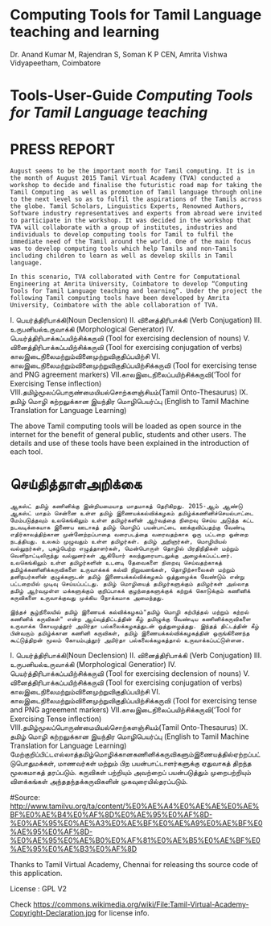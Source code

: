 # Computing Tools for Tamil Language teaching and learning

Dr. Anand Kumar M, Rajendran S, Soman K P
CEN, Amrita Vishwa Vidyapeetham, Coimbatore

# Tools-User-Guide _Computing Tools for Tamil Language teaching_

# PRESS REPORT
	August seems to be the important month for Tamil computing. It is in the month of August 2015 Tamil Virtual Academy (TVA) conducted a workshop to decide and finalise the futuristic road map for taking the Tamil Computing  as well as promotion of Tamil language through online to the next level so as to fulfil the aspirations of the Tamils across the globe. Tamil Scholars, Linguistics Experts, Renowned Authors, Software industry representatives and experts from abroad were invited to participate in the workshop. It was decided in the workshop that TVA will collaborate with a group of institutes, industries and individuals to develop computing tools for Tamil to fulfil the immediate need of the Tamil around the world. One of the main focus was to develop computing tools which help Tamils and non-Tamils including children to learn as well as develop skills in Tamil language. 

	In this scenario, TVA collaborated with Centre for Computational Engineering at Amrita University, Coimbatore to develop “Computing Tools for Tamil Language teaching and learning”. Under the project the following Tamil computing tools have been developed by Amrita University, Coimbatore with the able collaboration of TVA.

I. பெயர்த்திரிபாக்கி(Noun Declension)
II. வினைத்திரிபாக்கி (Verb Conjugation)
III. உருபனியல்உருவாக்கி (Morphological Generator)
IV. பெயர்த்திரிபாக்கப்பயிற்சிக்கருவி (Tool for exercising declension of nouns)
V. வினைத்திரிபாக்கப்பயிற்சிக்கருவி (Tool for exercising conjugation of verbs)
காலஇடைநிலைமற்றும்வினைமுற்றுவிகுதிப்பயிற்சி
VI. காலஇடைநிலைமற்றும்வினைமுற்றுவிகுதிப்பயிற்சிக்கருவி  (Tool for exercising tense and  PNG agreement markers)
VII.காலஇடைநிலைப்பயிற்சிக்கருவி(‘Tool for Exercising Tense inflection)
VIII.தமிழ்மூலப்பொருண்மையியல்சொற்களஞ்சியம்(Tamil Onto-Thesaurus)
IX.  தமிழ் மொழி கற்றலுக்கான இயந்திர மொழிபெயர்ப்பு (English to Tamil Machine Translation for Language Learning)

The above Tamil computing tools will be loaded as open source in the internet for the benefit of general public, students and other users. The details and use of these tools have been explained in the introduction of each tool.


# செய்தித்தாள்அறிக்கை

	ஆகஸ்ட் தமிழ் கணினிக்கு இன்றியமையாத மாதமாகத் தெரிகிறது. 2015-ஆம் ஆண்டு ஆகஸ்ட் மாதம் சென்னை உள்ள தமிழ் இணையக்கல்விக்கழகம் தமிழ்க்கணினிச்செயல்பாட்டை மேம்படுத்தவும் உலகெங்கிலும் உள்ள தமிழர்களின் ஆர்வத்தை நிறைவு செய்ய அடுத்த கட்ட நடவடிக்கையாக இணைய ஊடாகத் தமிழ் மொழிப் பயன்பாட்டை ஊக்குவிப்பதற்கு வேண்டி எதிர்காலத்திற்கான முன்னேற்றப்பாதை வரைபடத்தை வரைவதற்காக ஒரு பட்டறை ஒன்றை நடத்தியது. உலகம் முழுவதும் உள்ள தமிழர்கள். தமிழ் அறிஞர்கள், மொழியியல் வல்லுநர்கள், புகழ்பெற்ற எழுத்தாளர்கள், மென்பொருள் தொழில் பிரதிநிதிகள் மற்றும் வெளிநாட்டிலிருந்து வல்லுனர்கள் ஆகியோர் கலந்துரையாடலுக்கு அழைக்கப்பட்டனர். உலகெங்கிலும் உள்ள தமிழர்களின் உடனடி தேவைகளை நிறைவு செய்வதற்காகத் தமிழ்க்கணினிக்கருவிகளை உருவாக்கக் கல்வி நிறுவனங்கள், தொழிற்சாலைகள் மற்றும் தனிநபர்களின் குழுக்களுடன் தமிழ் இணையக்கல்விக்கழகம் ஒத்துழைக்க வேண்டும் என்று பட்டறையில் முடிவு செய்யப்பட்டது. தமிழ் மொழியைத் தமிழர்களுக்கும் தமிழர்கள் அல்லாத தமிழ் ஆர்வமுள்ள மக்களுக்கும் குறிப்பாகக் குழந்தைகளுக்குக் கற்றுக் கொடுக்கும் கணினிக் கருவிகளை உருவாக்குவது முக்கிய நோக்கமாக அமைந்தது.

	இந்தச் சூழ்நிலையில் தமிழ் இணையக் கல்விக்கழகம்"தமிழ் மொழி கற்பித்தல் மற்றும் கற்றல் கணினிக் கருவிகள்" என்ற ஆய்வுத்திட்டத்தின் கீழ் தமிழுக்கு வேண்டிய கணினிக்கருவிகளை உருவாக்க கோயமுத்தூர் அமிர்தா பல்கலைக்கழகத்துடன் ஒத்துழைத்தது. இந்தத் திட்டத்தின் கீழ் பின்வரும் தமிழ்க்கான கணினி கருவிகள், தமிழ் இணையக்கல்விக்கழகத்தின் ஒருங்கிணைந்த கூட்டுத்திறன் மூலம் கோயம்புத்தூர் அமிர்தா பல்கலைக்கழகத்தால் உருவாக்கப்பட்டுள்ளன.

I. பெயர்த்திரிபாக்கி(Noun Declension)
II. வினைத்திரிபாக்கி (Verb Conjugation)
III. உருபனியல்உருவாக்கி (Morphological Generatior)
IV. பெயர்த்திரிபாக்கப்பயிற்சிக்கருவி (Tool for exercising declension of nouns)
V. வினைத்திரிபாக்கப்பயிற்சிக்கருவி (Tool for exercising conjugation of verbs)
காலஇடைநிலைமற்றும்வினைமுற்றுவிகுதிப்பயிற்சி
VI. காலஇடைநிலைமற்றும்வினைமுற்றுவிகுதிப்பயிற்சிக்கருவி  (Tool for exercising tense and  PNG agreement markers)
VII.காலஇடைநிலைப்பயிற்சிக்கருவி(‘Tool for Exercising Tense inflection)
VIII.தமிழ்மூலப்பொருண்மையியல்சொற்களஞ்சியம்(Tamil Onto-Thesaurus)
IX.  தமிழ் மொழி கற்றலுக்கான இயந்திர மொழிபெயர்ப்பு (English to Tamil Machine Translation for Language Learning)
மேற்குறிப்பிட்டஎல்லாத்தமிழ்மொழிக்கானகணினிக்கருவிகளும்இணையத்தில்ஏற்றப்பட்டுபொதுமக்கள், மாணவர்கள் மற்றும் பிற பயன்பாட்டாளர்களுக்கு ஏதுவாகத் திறந்த மூலகமாகத் தரப்படும். கருவிகள் பற்றியும் அவற்றைப் பயன்படுத்தும் முறைபற்றியும் விளக்கங்கள் அந்ததந்தக்கருவிகளின் முகவுரையில்தரப்படும்.


	
#Source: 
http://www.tamilvu.org/ta/content/%E0%AE%A4%E0%AE%AE%E0%AE%BF%E0%AE%B4%E0%AF%8D%E0%AE%95%E0%AF%8D-%E0%AE%95%E0%AE%A3%E0%AE%BF%E0%AE%A9%E0%AE%BF%E0%AE%95%E0%AF%8D-%E0%AE%95%E0%AE%B0%E0%AF%81%E0%AE%B5%E0%AE%BF%E0%AE%95%E0%AE%B3%E0%AF%8D

Thanks to Tamil Virtual Academy, Chennai for releasing ths source code of this application.

License : GPL V2

Check https://commons.wikimedia.org/wiki/File:Tamil-Virtual-Academy-Copyright-Declaration.jpg for license info.

